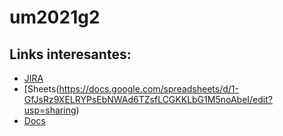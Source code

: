 # um2021g2

## Links interesantes:

* [JIRA](<https://um2021g2.atlassian.net/secure/BrowseProjects.jspa>)
* [Sheets(<https://docs.google.com/spreadsheets/d/1-GfJsRz9XELRYPsEbNWAd6TZsfLCGKKLbG1M5noAbeI/edit?usp=sharing>)
* [Docs](<https://docs.google.com/document/d/1eMNLSEdRiAkOHX55EMLSpmxO4tISvHxPHe7XFF89mKU/edit?usp=sharing>)
